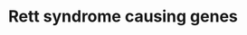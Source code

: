 ---
annotations:
- id: PW:0000013
  parent: disease pathway
  type: Pathway Ontology
  value: disease pathway
- id: DOID:1206
  parent: disease of mental health
  type: Disease Ontology
  value: Rett syndrome
- id: CL:0000540
  parent: animal cell
  type: Cell Type Ontology
  value: neuron
authors:
- Maxvanson
- Fehrhart
- DeSl
- Finterly
- Egonw
description: Protein - protein interaction between genes that are associated with
  Rett syndrome like phenotype according to the paper Ehrhart et al. 2018 "current
  developments in the genetics of Rett and Rett-like syndrome" Curr. Psy.
last-edited: 2021-06-22
organisms:
- Homo sapiens
redirect_from:
- /index.php/Pathway:WP4312
- /instance/WP4312
- /instance/WP4312_rr123518
revision: r123518
schema-jsonld:
- '@context': https://schema.org/
  '@id': https://wikipathways.github.io/pathways/WP4312.html
  '@type': Dataset
  creator:
    '@type': Organization
    name: WikiPathways
  description: Protein - protein interaction between genes that are associated with
    Rett syndrome like phenotype according to the paper Ehrhart et al. 2018 "current
    developments in the genetics of Rett and Rett-like syndrome" Curr. Psy.
  keywords:
  - ACTL6B
  - BRAF
  - CDKL5
  - CECR2
  - CHD4
  - CRK
  - EIF2B2
  - FOXG1
  - GABBR2
  - GABRA3
  - GABRD
  - GNAO1
  - GPS2
  - GRIN2A
  - GRIN2B
  - HAP1
  - HDAC1
  - HDAC5
  - HDAC8
  - HIVEP2
  - HTT
  - IMPDH2
  - JARID1B
  - KCNJ10
  - KCNQ2
  - MECP2
  - MEF2C
  - NCOR1
  - NCOR2
  - RHOBTB2
  - SATB2
  - SCN1A
  - SCN2A
  - SCN8A
  - SHANK3
  - SMARCA1
  - SMARCA2
  - SMARCA4
  - SMC1A
  - SRRM3
  - STXBP1
  - SYNE2
  - SYNGAP1
  - TAF1B
  - TBL1X
  - TBL1XR1
  - TCF4
  - TRRAP
  - XAB2
  license: CC0
  name: Rett syndrome causing genes
seo: CreativeWork
title: Rett syndrome causing genes
wpid: WP4312
---